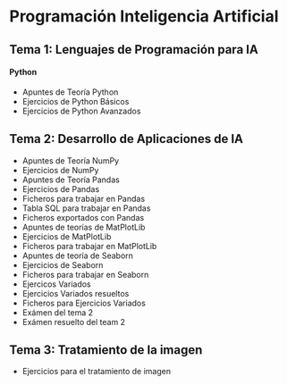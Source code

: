 # Programación Inteligencia Artificial

## Tema 1: Lenguajes de Programación para IA

#### Python
* Apuntes de Teoría Python
* Ejercicios de Python Básicos
* Ejercicios de Python Avanzados

## Tema 2: Desarrollo de Aplicaciones de IA

* Apuntes de Teoría NumPy
* Ejercicios de NumPy
* Apuntes de Teoría Pandas
* Ejercicios de Pandas
* Ficheros para trabajar en Pandas
* Tabla SQL para trabajar en Pandas
* Ficheros exportados con Pandas
* Apuntes de teorías de MatPlotLib
* Ejercicios de MatPlotLib
* Ficheros para trabajar en MatPlotLib
* Apuntes de teoría de Seaborn
* Ejercicios de Seaborn
* Ficheros para trabajar en Seaborn
* Ejercicos Variados
* Ejercicios Variados resueltos
* Ficheros para Ejercicios Variados
* Exámen del tema 2
* Exámen resuelto del team 2

## Tema 3: Tratamiento de la imagen

* Ejercicios para el tratamiento de imagen
